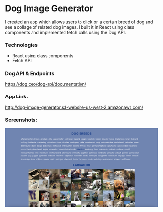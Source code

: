 # Dog Image Generator

I created an app which allows users to click on a certain breed of dog and see a collage of related dog images. I built it in React using class components and implemented fetch calls using the Dog API.

### Technologies

- React using class components
- Fetch API

### Dog API & Endpoints

https://dog.ceo/dog-api/documentation/

### App Link:

http://dog-image-generator.s3-website-us-west-2.amazonaws.com/

### Screenshots:

![Screenshot](dog-image-generator-screenshot.png)
